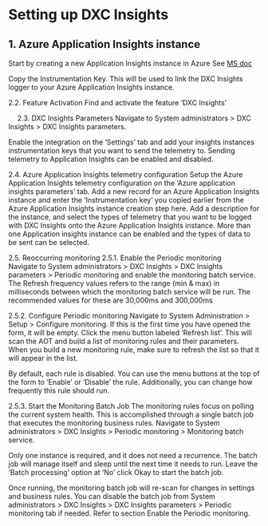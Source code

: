 # Setting up DXC Insights 
##	1. Azure Application Insights instance
Start by creating a new Application Insights instance in Azure See [MS doc](https://docs.microsoft.com/en-us/azure/azure-monitor/app/create-new-resource)

Copy the Instrumentation Key. This will be used to link the DXC Insights logger to your Azure Application Insights instance.


2.2.	Feature Activation
Find and activate the feature ‘DXC Insights’

 
2.3.	DXC Insights Parameters
Navigate to System administrators > DXC Insights > DXC Insights parameters. 

Enable the integration on the ‘Settings’ tab and add your insights instances instrumentation keys that you want to send the telemetry to. Sending telemetry to Application Insights can be enabled and disabled.


2.4.	Azure Application Insights telemetry configuration
Setup the Azure Application Insights telemetry configuration on the ‘Azure application insights parameters’ tab. Add a new record for an Azure Application Insights instance and enter the ‘Instrumentation key’ you copied earlier from the Azure Application Insights instance creation step here.
Add a description for the instance, and select the types of telemetry that you want to be logged with DXC Insights onto the Azure Application Insights instance. More than one Application insights instance can be enabled and the types of data to be sent can be selected.

2.5.	Reoccurring monitoring
2.5.1.	Enable the Periodic monitoring  
Navigate to System administrators > DXC Insights > DXC Insights parameters > Periodic monitoring and enable the monitoring batch service. 
The Refresh frequency values refers to the range (min & max) in milliseconds between which the monitoring batch service will be run. The recommended values for these are 30,000ms and 300,000ms

2.5.2.	Configure Periodic monitoring
Navigate to System Administration > Setup > Configure monitoring. If this is the first time you have opened the form, it will be empty. Click the menu button labeled ‘Refresh list’. This will scan the AOT and build a list of monitoring rules and their parameters. When you build a new monitoring rule, make sure to refresh the list so that it will appear in the list. 




By default, each rule is disabled. You can use the menu buttons at the top of the form to ‘Enable’ or ‘Disable’ the rule. Additionally, you can change how frequently this rule should run. 

2.5.3.	Start the Monitoring Batch Job
The monitoring rules focus on polling the current system health. This is accomplished through a single batch job that executes the monitoring business rules. Navigate to System administrators > DXC Insights > Periodic monitoring > Monitoring batch service.

Only one instance is required, and it does not need a recurrence. The batch job will manage itself and sleep until the next time it needs to run. Leave the ‘Batch processing’ option at ‘No’ click Okay to start the batch job. 




Once running, the monitoring batch job will re-scan for changes in settings and business rules. You can disable the batch job from System administrators > DXC Insights > DXC Insights parameters > Periodic monitoring tab if needed. Refer to section Enable the Periodic monitoring.
 

